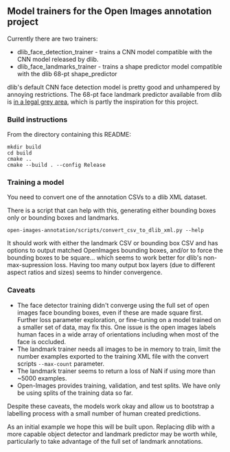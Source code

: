 ## Model trainers for the Open Images annotation project

Currently there are two trainers:

- dlib_face_detection_trainer - trains a CNN model compatible with the CNN model released by dlib.
- dlib_face_landmarks_trainer - trains a shape predictor model compatible with the dlib 68-pt shape_predictor

dlib's default CNN face detection model is pretty good and unhampered by annoying restrictions. The 68-pt face landmark
predictor available from dlib is [in a legal grey area](https://github.com/davisking/dlib-models), which is partly the inspiration for this project.

### Build instructions

From the directory containing this README:

```
mkdir build
cd build
cmake ..
cmake --build . --config Release
```

### Training a model

You need to convert one of the annotation CSVs to a dlib XML dataset.

There is a script that can help with this, generating either bounding boxes only or
bounding boxes and landmarks.

`open-images-annotation/scripts/convert_csv_to_dlib_xml.py --help`

It should work with either the landmark CSV or bounding box CSV and has options
to output matched OpenImages bounding boxes, and/or to force the bounding boxes to
be square... which seems to work better for dlib's non-max-supression loss. Having
too many output box layers (due to different aspect ratios and sizes) seems to
hinder convergence.

### Caveats

- The face detector training didn't converge using the full set of open images face bounding boxes,
  even if these are made square first. Further loss parameter exploration, or fine-tuning on a model trained on a
  smaller set of data, may fix this. One issue is the open images labels human faces in a wide array of
  orientations including when most of the face is occluded.
- The landmark trainer needs all images to be in memory to train, limit the number examples exported to
  the training XML file with the convert scripts `--max-count` parameter.
- The landmark trainer seems to return a loss of NaN if using more than ~5000 examples.
- Open-Images provides training, validation, and test splits. We have only be using splits of the training data so far.

Despite these caveats, the models work okay and allow us to bootstrap a labelling process
with a small number of human created predictions.

As an initial example we hope this will be built upon. Replacing dlib with a more capable object detector
and landmark predictor may be worth while, particularly to take advantage of the full set of landmark
annotations.